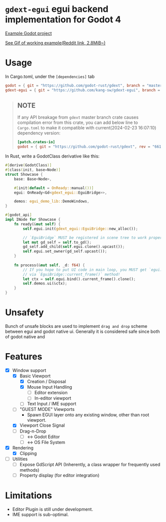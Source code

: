 # `gdext-egui` egui backend implementation for Godot 4

[Example Godot project](./example)

[See Gif of working example(Reddit link, 2.8MiB~)](https://preview.redd.it/u8pyxls1eakc1.gif?format=mp4&s=deb1cc2183d249a3ba6feeef5f7e93baab120ae9)

# Usage

In Cargo.toml, under the `[dependencies]` tab

```toml
godot = { git = "https://github.com/godot-rust/gdext", branch = "master" }
gdext-egui = { git = "https://github.com/kang-sw/gdext-egui", branch = "master" }
```

> ## NOTE
>
> If any API breakage from `gdext` master branch crate causes compilation error from this crate, you can add below line to `Cargo.toml` to make it compatible with current(2024-02-23 16:07:10) dependency version:
>
> ```toml
> [patch.crates-io]
> godot = { git = "https://github.com/godot-rust/gdext", rev = "6614030150950ffa6bd0311a2b914b86d5b7e9e9" }
> ```

In Rust, write a GodotClass derivative like this:

```rust
#[derive(GodotClass)]
#[class(init, base=Node)]
struct Showcase {
    base: Base<Node>,

    #[init(default = OnReady::manual())]
    egui: OnReady<Gd<gdext_egui::EguiBridge>>,

    demos: egui_demo_lib::DemoWindows,
}

#[godot_api]
impl INode for Showcase {
    fn ready(&mut self) {
        self.egui.init(gdext_egui::EguiBridge::new_alloc());

        // `EguiBridge` MUST be registered in scene tree to work properly!
        let mut gd_self = self.to_gd();
        gd_self.add_child(self.egui.clone().upcast());
        self.egui.set_owner(gd_self.upcast());
    }
    
    fn process(&mut self, _d: f64) {
        // If you hope to put UI code in main loop, you MUST get `egui::Context` 
        // via `EguiBridge::current_frame()` method!
        let ctx = self.egui.bind().current_frame().clone();
        self.demos.ui(&ctx);
    }
}
```

# Unsafety

Bunch of unsafe blocks are used to implement `drag and drop` scheme between egui and godot
native ui. Generally it is considered safe since both of godot native and 

# Features

- [x] Window support
  - [x] Basic Viewport
    - [x] Creation / Disposal
    - [x] Mouse Input Handling
      - [ ] Editor extension
      - [ ] In-editor viewport
    - [ ] Text Input / IME support
  - [ ] "GUEST MODE" Viewports
    - Spawn EGUI layer onto any existing window, other than root viewport.
  - [x] Viewport Close Signal
  - [ ] Drag-n-Drop
    - [ ] <-> Godot Editor
    - [ ] <-> OS File System
- [x] Rendering
  - [x] Clipping
- [ ] Utilities
  - [ ] Expose GdScript API (Inherently, a class wrapper for frequently used methods)
  - [ ] Property display (for editor integration)

# Limitations

- Editor Plugin is still under development.
- IME support is sub-optimal.
